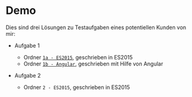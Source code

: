 # Demo

Dies sind drei Lösungen zu Testaufgaben eines potentiellen Kunden von mir:

- Aufgabe 1
  - Ordner [`1a - ES2015`](./1a%20-%20ES2015/index.html), geschrieben in ES2015
  - Ordner [`1b - Angular`](./1b%20-%20Angular/dist/index.html), geschrieben mit Hilfe von Angular

- Aufgabe 2
  - Ordner `2 - ES2015`, geschrieben in ES2015
